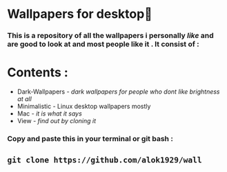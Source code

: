 # Wallpapers for desktop🧱

### This is a repository of all the wallpapers i personally *like* and are good to look at and most people like it . It consist of :

# Contents :

 -  Dark-Wallpapers - *dark wallpapers for people who dont like brightness at all*
 -  Minimalistic - Linux desktop wallpapers mostly
 -  Mac - *it is what it says*
 - View - *find out by cloning it*

### Copy and paste this in your terminal or git bash :

## `git clone https://github.com/alok1929/wall`
